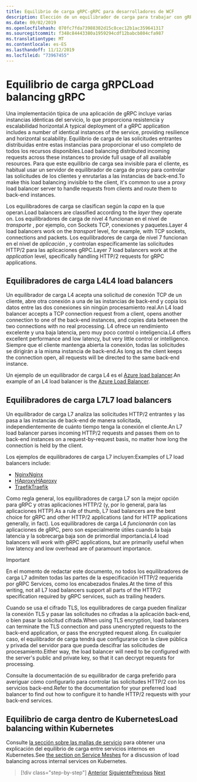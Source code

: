 ```yaml
---
title: Equilibrio de carga gRPC-gRPC para desarrolladores de WCF
description: Elección de un equilibrador de carga para trabajar con gRPC Services.
ms.date: 09/02/2019
ms.openlocfilehash: 070fc7fda73988302d15c8cec12b1ac359641317
ms.sourcegitcommit: f348c84443380a1959294cdf12babcb804cfa987
ms.translationtype: MT
ms.contentlocale: es-ES
ms.lasthandoff: 11/12/2019
ms.locfileid: "73967455"
---
```

# <a name="load-balancing-grpc"></a><span data-ttu-id="95aa0-103">Equilibrio de carga gRPC</span><span class="sxs-lookup"><span data-stu-id="95aa0-103">Load balancing gRPC</span></span>

<span data-ttu-id="95aa0-104">Una implementación típica de una aplicación de gRPC incluye varias instancias idénticas del servicio, lo que proporciona resistencia y escalabilidad horizontal.</span><span class="sxs-lookup"><span data-stu-id="95aa0-104">A typical deployment of a gRPC application includes a number of identical instances of the service, providing resilience and horizontal scalability.</span></span> <span data-ttu-id="95aa0-105">Equilibrio de carga de las solicitudes entrantes distribuidas entre estas instancias para proporcionar el uso completo de todos los recursos disponibles.</span><span class="sxs-lookup"><span data-stu-id="95aa0-105">Load balancing distributed incoming requests across these instances to provide full usage of all available resources.</span></span> <span data-ttu-id="95aa0-106">Para que este equilibrio de carga sea invisible para el cliente, es habitual usar un servidor de equilibrador de carga de proxy para controlar las solicitudes de los clientes y enrutarlas a las instancias de back-end.</span><span class="sxs-lookup"><span data-stu-id="95aa0-106">To make this load balancing invisible to the client, it's common to use a proxy load balancer server to handle requests from clients and route them to back-end instances.</span></span>

<span data-ttu-id="95aa0-107">Los equilibradores de carga se clasifican según la *capa* en la que operan.</span><span class="sxs-lookup"><span data-stu-id="95aa0-107">Load balancers are classified according to the *layer* they operate on.</span></span> <span data-ttu-id="95aa0-108">Los equilibradores de carga de nivel 4 funcionan en el nivel de *transporte* , por ejemplo, con Sockets TCP, conexiones y paquetes.</span><span class="sxs-lookup"><span data-stu-id="95aa0-108">Layer 4 load balancers work on the *transport* level, for example, with TCP sockets, connections and packets.</span></span> <span data-ttu-id="95aa0-109">Los equilibradores de carga de nivel 7 funcionan en el nivel de *aplicación* , y controlan específicamente las solicitudes HTTP/2 para las aplicaciones gRPC.</span><span class="sxs-lookup"><span data-stu-id="95aa0-109">Layer 7 load balancers work at the *application* level, specifically handling HTTP/2 requests for gRPC applications.</span></span>

## <a name="l4-load-balancers"></a><span data-ttu-id="95aa0-110">Equilibradores de carga L4</span><span class="sxs-lookup"><span data-stu-id="95aa0-110">L4 load balancers</span></span>

<span data-ttu-id="95aa0-111">Un equilibrador de carga L4 acepta una solicitud de conexión TCP de un cliente, abre otra conexión a una de las instancias de back-end y copia los datos entre las dos conexiones sin ningún procesamiento real.</span><span class="sxs-lookup"><span data-stu-id="95aa0-111">An L4 load balancer accepts a TCP connection request from a client, opens another connection to one of the back-end instances, and copies data between the two connections with no real processing.</span></span> <span data-ttu-id="95aa0-112">L4 ofrece un rendimiento excelente y una baja latencia, pero muy poco control o inteligencia.</span><span class="sxs-lookup"><span data-stu-id="95aa0-112">L4 offers excellent performance and low latency, but very little control or intelligence.</span></span> <span data-ttu-id="95aa0-113">Siempre que el cliente mantenga abierta la conexión, todas las solicitudes se dirigirán a la misma instancia de back-end.</span><span class="sxs-lookup"><span data-stu-id="95aa0-113">As long as the client keeps the connection open, all requests will be directed to the same back-end instance.</span></span>

<span data-ttu-id="95aa0-114">Un ejemplo de un equilibrador de carga L4 es el [Azure load balancer](https://azure.microsoft.com/services/load-balancer/).</span><span class="sxs-lookup"><span data-stu-id="95aa0-114">An example of an L4 load balancer is the [Azure Load Balancer](https://azure.microsoft.com/services/load-balancer/).</span></span>

## <a name="l7-load-balancers"></a><span data-ttu-id="95aa0-115">Equilibradores de carga L7</span><span class="sxs-lookup"><span data-stu-id="95aa0-115">L7 load balancers</span></span>

<span data-ttu-id="95aa0-116">Un equilibrador de carga L7 analiza las solicitudes HTTP/2 entrantes y las pasa a las instancias de back-end de manera solicitada, independientemente de cuánto tiempo tenga la conexión el cliente.</span><span class="sxs-lookup"><span data-stu-id="95aa0-116">An L7 load balancer parses incoming HTTP/2 requests and passes them on to back-end instances on a request-by-request basis, no matter how long the connection is held by the client.</span></span>

<span data-ttu-id="95aa0-117">Los ejemplos de equilibradores de carga L7 incluyen:</span><span class="sxs-lookup"><span data-stu-id="95aa0-117">Examples of L7 load balancers include:</span></span>

- [<span data-ttu-id="95aa0-118">Nginx</span><span class="sxs-lookup"><span data-stu-id="95aa0-118">Nginx</span></span>](https://www.nginx.com/)
- [<span data-ttu-id="95aa0-119">HAproxy</span><span class="sxs-lookup"><span data-stu-id="95aa0-119">HAproxy</span></span>](https://www.haproxy.com/)
- [<span data-ttu-id="95aa0-120">Traefik</span><span class="sxs-lookup"><span data-stu-id="95aa0-120">Traefik</span></span>](https://traefik.io/)

<span data-ttu-id="95aa0-121">Como regla general, los equilibradores de carga L7 son la mejor opción para gRPC y otras aplicaciones HTTP/2 (y, por lo general, para las aplicaciones HTTP).</span><span class="sxs-lookup"><span data-stu-id="95aa0-121">As a rule of thumb, L7 load balancers are the best choice for gRPC and other HTTP/2 applications (and for HTTP applications generally, in fact).</span></span> <span data-ttu-id="95aa0-122">Los equilibradores de carga L4 *funcionarán* con las aplicaciones de gRPC, pero son especialmente útiles cuando la baja latencia y la sobrecarga baja son de primordial importancia.</span><span class="sxs-lookup"><span data-stu-id="95aa0-122">L4 load balancers will *work* with gRPC applications, but are primarily useful when low latency and low overhead are of paramount importance.</span></span>

> [!IMPORTANT]
> <span data-ttu-id="95aa0-123">En el momento de redactar este documento, no todos los equilibradores de carga L7 admiten todas las partes de la especificación HTTP/2 requerida por gRPC Services, como los encabezados finales.</span><span class="sxs-lookup"><span data-stu-id="95aa0-123">At the time of this writing, not all L7 load balancers support all parts of the HTTP/2 specification required by gRPC services, such as trailing headers.</span></span>

<span data-ttu-id="95aa0-124">Cuando se usa el cifrado TLS, los equilibradores de carga pueden finalizar la conexión TLS y pasar las solicitudes no cifradas a la aplicación back-end, o bien pasar la solicitud cifrada.</span><span class="sxs-lookup"><span data-stu-id="95aa0-124">When using TLS encryption, load balancers can terminate the TLS connection and pass unencrypted requests to the back-end application, or pass the encrypted request along.</span></span> <span data-ttu-id="95aa0-125">En cualquier caso, el equilibrador de carga tendrá que configurarse con la clave pública y privada del servidor para que pueda descifrar las solicitudes de procesamiento.</span><span class="sxs-lookup"><span data-stu-id="95aa0-125">Either way, the load balancer will need to be configured with the server's public and private key, so that it can decrypt requests for processing.</span></span>

<span data-ttu-id="95aa0-126">Consulte la documentación de su equilibrador de carga preferido para averiguar cómo configurarlo para controlar las solicitudes HTTP/2 con los servicios back-end.</span><span class="sxs-lookup"><span data-stu-id="95aa0-126">Refer to the documentation for your preferred load balancer to find out how to configure it to handle HTTP/2 requests with your back-end services.</span></span>

## <a name="load-balancing-within-kubernetes"></a><span data-ttu-id="95aa0-127">Equilibrio de carga dentro de Kubernetes</span><span class="sxs-lookup"><span data-stu-id="95aa0-127">Load balancing within Kubernetes</span></span>

<span data-ttu-id="95aa0-128">Consulte [la sección sobre las mallas de servicio](service-mesh.md) para obtener una explicación del equilibrio de carga entre servicios internos en Kubernetes.</span><span class="sxs-lookup"><span data-stu-id="95aa0-128">See [the section on Service Meshes](service-mesh.md) for a discussion of load balancing across internal services on Kubernetes.</span></span>

>[!div class="step-by-step"]
><span data-ttu-id="95aa0-129">[Anterior](service-mesh.md)
>[Siguiente](application-performance-management.md)</span><span class="sxs-lookup"><span data-stu-id="95aa0-129">[Previous](service-mesh.md)
[Next](application-performance-management.md)</span></span>
